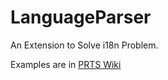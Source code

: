 # LanguageParser
An Extension to Solve i18n Problem.

Examples are in [PRTS Wiki](http://ak.mooncell.wiki/)